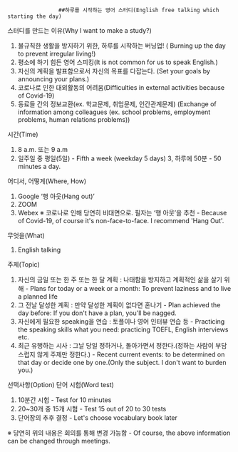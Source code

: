                     ##하루를 시작하는 영어 스터디(English free talking which starting the day)

스터디를 만드는 이유(Why I want to make a study?)
1. 불규칙한 생활을 방지하기 위한, 하루를 시작하는 버닝업! ( Burning up the day to prevent irregular living!)
2. 평소에 하기 힘든 영어 스피킹(It is not common for us to speak English.)
3. 자신의 계획을 발표함으로서 자신의 목표를 다잡는다. (Set your goals by announcing your plans.)
4. 코로나로 인한 대외활동의 어려움(Difficulties in external activities because of Covid-19)
5. 동료들 간의 정보교환(ex. 학교문제, 취업문제, 인간관계문제) (Exchange of information among colleagues (ex. school problems, employment problems, human relations problems))

시간(Time)
1. 8 a.m. 또는 9 a.m 
2. 일주일 중 평일(5일) - Fifth a week (weekday 5 days)
3, 하루에 50분 -  50 minutes a day.

어디서, 어떻게(Where, How)
1. Google ‘행 아웃(Hang out)’
2. ZOOM
3. Webex
※ 코로나로 인해 당연히 비대면으로. 필자는 ‘행 아웃’을 추천 - Because of Covid-19, of course it's non-face-to-face. I recommend 'Hang Out'.

무엇을(What)
1. English talking 

주제(Topic)
1. 자신의 금일 또는 한 주 또는 한 달 계획 : 나태함을 방지하고 계획적인 삶을 살기 위해 - Plans for today or a week or a month: To prevent laziness and to live a planned life
2. 그 전날 달성한 계획 : 만약 달성한 계획이 없다면 혼나기 - Plan achieved the day before: If you don't have a plan, you'll be nagged.
3. 자신에게 필요한 speaking을 연습 : 토플이나 영어 인터뷰 연습 등 - Practicing the speaking skills what you need: practicing TOEFL, English interviews etc.
4. 최근 유행하는 시사 : 그날 당일 정하거나, 돌아가면서 정한다.(정하는 사람이 부담스럽지 않게 주제만 정한다.) - Recent current events: to be determined on that day or decide one by one.(Only the subject. I don't want to burden you.)

선택사항(Option) 
단어 시험(Word test)
1. 10분간 시험 - Test for 10 minutes
2. 20~30개 중 15개 시험 - Test 15 out of 20 to 30 tests
3. 단어장의 추후 결정 - Let's choose vocabulary book later

※ 당연히 위의 내용은 회의를 통해 변경 가능함 - Of course, the above information can be changed through meetings.

